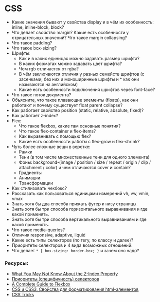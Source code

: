 # CSS

* Какие значения бывают у свойства display и в чём их особенность: inline, inline-block, block?
* Что делает свойство margin? Какие есть особенности у отрицательных значений? Что такое margin collapsing?
* Что такое padding?
* Что такое box-sizing?
* Шрифты:
    * Как и в каких единицах можно задавать размер шрифта?
    * В каких форматах можно задавать цвет шрифта?
    * Чем rgb отличается от rgba?
    * В чём заключаются отличия у разных семейств шрифтов (с засечками, без них и моноширинные шрифты и * как они называются на английском)
    * Какие есть особенности подключения шрифтов через font-face?
* Что такое поток документа?
* Объясните, что такое плавающие элементы (floats), как они работают и почему существует float parent collapse?
* Как работает свойство position (static, relative, absolute, fixed)?
* Как работает z-index?
* Flex:
    * Что такое flexbox, какие там основные понятия?
    * Что такое flex-container и flex-items?
    * Как выравнивать с помощью flex?
    * Какие есть особенности работы с flex-grow и flex-shrink?
* Чуть более сложные вещи в верстке:
    * Рамки
    * Тени (в том числе множественные тени для одного элемента)
    * Фоны: background-(image / position / size / repeat / origin / clip / attachment / color) и чем отличаются cover и contain?
    * Градиенты
    * Анимации
    * Трансформации
* Как стилизовать чекбокс?
* Рассказать как пользоваться единицами измерений vh, vw, vmin, vmax
* Знать хотя бы два способа прижать футер к низу страницы.
* Знать хотя бы три способа горизонтального выравнивания и где какой применять.
* Знать хотя бы три способа вертикального выравниваниям и где какой применять.
* Что такое media-queries?
* Отличия responsive, adaptive, liquid
* Какие есть типы селекторов (по тегу, по классу и далее)?
* Приоритеты селекторов и 4 вида возможных отношений.
* Что делает `* { box-sizing: border-box; }` и зачем оно надо?


### Ресурсы:
* [What You May Not Know About the Z-Index Property](https://webdesign.tutsplus.com/articles/what-you-may-not-know-about-the-z-index-property--webdesign-16892)
* [Приоритеты (специфичность) селекторов](https://habr.com/ru/post/137588/)
* [A Complete Guide to Flexbox](https://css-tricks.com/snippets/css/a-guide-to-flexbox/)
* [CSS и CSS3. Свойства для форматирования html-элементов](https://html5book.ru/css-css3/)
* [CSS Tricks](https://css-tricks.com/)
